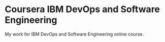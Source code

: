 # Coursera IBM DevOps and Software Engineering
My work for IBM DevOps and Software Engineering online course.
